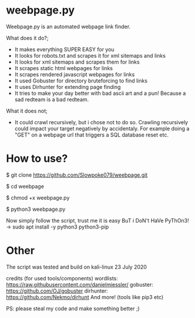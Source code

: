 # weebpage.py
Weebpage.py is an automated webpage link finder.

What does it do?;
- It makes everything SUPER EASY for you
- It looks for robots.txt and scrapes it for xml sitemaps and links
- It looks for xml sitemaps and scrapes them for links
- It scrapes static html webpages for links
- It scrapes rendered javascript webpages for links
- It used Gobuster for directory bruteforcing to find links
- It uses Dirhunter for extending page finding
- It tries to make your day better with bad ascii art and a pun! Because a sad redteam is a bad redteam.

What it does not;
- It could crawl recursively, but i chose not to do so. Crawling recursively could impact your target negatively by accidentaly. For example doing a "GET" on a webpage url that triggers a SQL database reset etc.


# How to use?

$ git clone https://github.com/Slowpoke079/weebpage.git

$ cd weebpage

$ chmod +x weebpage.py

$ python3 weebpage.py

Now simply follow the script, trust me it is easy
BuT i DoN't HaVe PyThOn3! -> sudo apt install -y python3 python3-pip


# Other
The script was tested and build on kali-linux 23 July 2020

credits (for used tools/components)
wordlists:  https://raw.githubusercontent.com/danielmiessler/
gobuster:  https://github.com/OJ/gobuster
dirhunter:  https://github.com/Nekmo/dirhunt
And more! (tools like pip3 etc)

PS: please steal my code and make something better ;)
